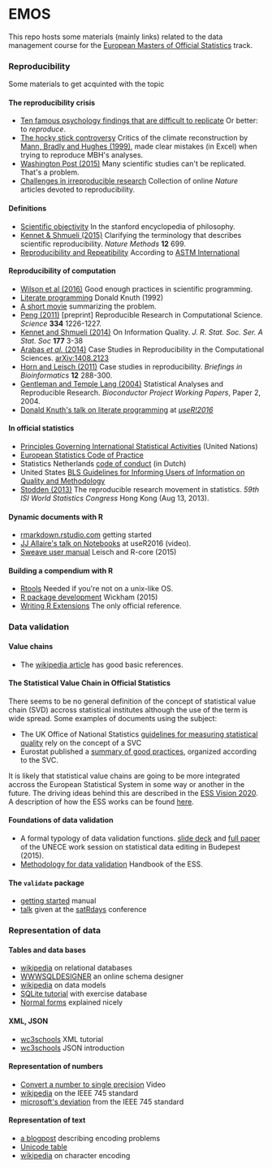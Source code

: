 
# EMOS

This repo hosts some materials (mainly links) related to the data management
course for the [European Masters of Official Statistics](http://www.uu.nl/masters/en/methodology-and-statistics-behavioural-biomedical-and-social-sciences/tracks) track.

### Reproducibility

Some materials to get acquinted with the topic

#### The reproducibility crisis

- [Ten famous psychology findings that are difficult to  replicate](https://digest.bps.org.uk/2016/09/16/ten-famous-psychology-findings-that-its-been-difficult-to-replicate/) Or better: to _reproduce_.
- [The hocky stick controversy](https://web.archive.org/web/20031211211711/http://www.climate2003.com/file.issues.htm) Critics of the climate reconstruction by [Mann, Bradly and Hughes (1999)](http://www.meteo.psu.edu/holocene/public_html/shared/research/ONLINE-PREPRINTS/Millennium/mbh99.pdf), made clear mistakes (in Excel) when trying to reproduce MBH's analyses.
- [Washington Post (2015)](https://www.washingtonpost.com/news/speaking-of-science/wp/2015/08/27/trouble-in-science-massive-effort-to-reproduce-100-experimental-results-succeeds-only-36-times/) Many scientific studies can't be replicated. That's a problem.
- [Challenges in irreproducible research](http://www.nature.com/news/reproducibility-1.17552#) Collection of online _Nature_ articles devoted to reproducibility.

#### Definitions


- [Scientific objectivity](http://plato.stanford.edu/entries/scientific-objectivity/) In the stanford encyclopedia of philosophy.
- [Kennet & Shmueli (2015)](http://www.nature.com/nmeth/journal/v12/n8/full/nmeth.3489.html) Clarifying the terminology that describes scientific reproducibility. _Nature Methods_ **12** 699.
- [Reproducibility and Repeatibility](http://www.astm.org/SNEWS/MA_2009/datapoints_ma09.html) According to [ASTM International](www.astm.org)



#### Reproducibility of computation

- [Wilson et al (2016)](https://arxiv.org/abs/1609.00037) Good enough practices in scientific programming.
- [Literate programming](http://www.literateprogramming.com/knuthweb.pdf) Donald Knuth (1992)
- [A short movie](https://www.youtube.com/watch?v=s3JldKoA0zw) summarizing the problem.
- [Peng (2011)](http://www.ncbi.nlm.nih.gov/pmc/articles/PMC3383002/) [preprint] Reproducible Research in Computational Science. _Science_ **334** 1226-1227.
- [Kennet and Shmueli (2014)](https://www.researchgate.net/profile/Ron_Kenett/publication/228169566_On_Information_Quality/links/5422d44c0cf238c6ea6d6af5.pdf) On Information Quality.
  _J. R. Stat. Soc. Ser. A Stat. Soc_ **177** 3-38
- [Arabas _et al._ (2014)](https://arxiv.org/abs/1408.2123) Case Studies in Reproducibility in the Computational Sciences. [arXiv:1408.2123](https://arxiv.org/abs/1408.2123)
- [Horn and Leisch (2011)](http://bib.oxfordjournals.org/content/12/3/288.full.pdf+html)
    Case studies in reproducibility. _Briefings in Bioinformatics_ **12** 288-300.
- [Gentleman and Temple Lang (2004)](http://www.math.usu.edu/~corcoran/classes/14spring6550/handouts/reproducible_research.pdf) Statistical Analyses and Reproducible Research. _Bioconductor Project Working Papers_,
Paper 2, 2004.
- [Donald Knuth's talk on literate programming](https://channel9.msdn.com/Events/useR-international-R-User-conference/useR2016/Literate-Programming) at [_useR!2016_](https://useR2016.org)


#### In official statistics

- [Principles Governing International Statistical Activities](http://unstats.un.org/unsd/methods/statorg/Principles_stat_activities/principles_stat_activities.asp) (United Nations)
- [European Statistics Code of Practice](http://ec.europa.eu/eurostat/documents/3859598/5921861/KS-32-11-955-EN.PDF)
- Statistics Netherlands [code of conduct](https://www.cbs.nl/nl-nl/over-ons/organisatie/jaarverslag/gedragscode) (in Dutch)
- United States [BLS Guidelines for Informing Users of Information on Quality and Methodology](http://www.bls.gov/bls/quality.htm)
- [Stodden (2013)](https://web.stanford.edu/~vcs/talks/ISI-Aug302013-STODDEN.pdf) The reproducible research movement in statistics. _59th ISI World Statistics Congress_ Hong Kong (Aug 13, 2013).


#### Dynamic documents with R

- [rmarkdown.rstudio.com](http://rmarkdown.rstudio.com/lesson-1.html) getting started
- [JJ Allaire's talk on Notebooks](https://channel9.msdn.com/Events/useR-international-R-User-conference/useR2016/Notebooks-with-R-Markdown) at useR2016 (video).
- [Sweave user manual](https://stat.ethz.ch/R-manual/R-devel/library/utils/doc/Sweave.pdf) Leisch and R-core (2015)

#### Building a compendium with R

- [Rtools](https://cran.r-project.org/bin/windows/Rtools/) Needed if you're not on a unix-like OS. 
- [R package development](http://r-pkgs.had.co.nz/) Wickham (2015)
- [Writing R Extensions](https://cran.r-project.org/doc/manuals/r-release/R-exts.html) The only official reference.


### Data validation

#### Value chains

- The [wikipedia article](https://en.wikipedia.org/wiki/Value_chain) has good basic references.

#### The Statistical Value Chain in Official Statistics

There seems to be no general definition of the concept of statistical value
chain (SVD) accross statistical institutes although the use of the term is wide
spread. Some examples of documents using the subject:

- The UK Office of National Statistics  [guidelines for measuring statistical quality](http://unstats.un.org/unsd/dnss/docs-nqaf/UK-Guidelines_Subject.pdf) rely on the concept of a SVC
- Eurostat published a [summary of good practices](http://ec.europa.eu/eurostat/documents/64157/4377619/Summary-of-good-practises.pdf/3be1a60d-2263-4daa-8d20-2b1479c70b1e), organized according to the SVC.

It is likely that statistical value chains are going to be more integrated
accross the European Statistical System in some way or another in the future.
The driving ideas behind this are described in the [ESS Vision
2020](http://ec.europa.eu/eurostat/web/ess/about-us/ess-vision-2020). A
description of how the ESS works can be found
[here](http://ec.europa.eu/eurostat/cros/system/files/General%20Observations-05-T-European%20Statistical%20System%20v1.0_0.pdf).




#### Foundations of data validation

- A formal typology of data validation functions. [slide deck](https://www.unece.org/fileadmin/DAM/stats/documents/ece/ces/ge.44/2015/mtg1/PPT_5_new_Netherlands_vanderLoo2015.pdf) and [full paper](http://www.unece.org/fileadmin/DAM/stats/documents/ece/ces/ge.44/2015/mtg1/WP_5_Netherlands_A_formal_typology_of_data_validation_functions.pdf) of the UNECE work session on statistical data editing in Budepest (2015).
- [Methodology for data validation](https://ec.europa.eu/eurostat/cros/system/files/methodology_for_data_validation_v1.0_rev-2016-06_final.pdf) Handbook of the ESS.

#### The `validate` package

- [getting started](https://cran.r-project.org/web/packages/validate/vignettes/intro.html) manual
- [talk](https://www.youtube.com/watch?v=RMCc2Iu0UIQ) given at the [satRdays](https://budapest.satRdays.org) conference



### Representation of data

#### Tables and data bases

- [wikipedia](https://en.wikipedia.org/wiki/Relational_database) on relational databases
- [WWWSQLDESIGNER](https://ondras.zarovi.cz/sql/demo/) an online schema designer
- [wikipedia](https://en.wikipedia.org/wiki/Logical_data_model) on data models
- [SQLite tutorial](http://www.sqlitetutorial.net/) with exercise database
- [Normal forms](https://beginnersbook.com/2015/05/normalization-in-dbms/) explained nicely

#### XML, JSON

- [wc3schools](http://www.w3schools.com/xml/) XML tutorial
- [wc3schools](http://www.w3schools.com/js/js_json_intro.asp) JSON introduction


#### Representation of numbers

- [Convert a number to single precision](https://www.youtube.com/watch?v=C3NcYd2hl9s) Video
- [wikipedia](https://en.wikipedia.org/wiki/IEEE_floating_point) on the IEEE 745 standard
- [microsoft's deviation](https://support.microsoft.com/en-us/kb/78113) from the IEEE 745 standard


#### Representation of text

- [a blogpost](http://kunststube.net/encoding/) describing encoding problems
- [Unicode table](http://unicode-table.com/en/)
- [wikipedia](https://en.wikipedia.org/wiki/Character_encoding) on character encoding

